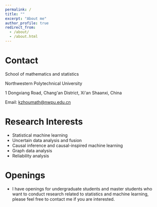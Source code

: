 ```yaml
---
permalink: /
title: ""
excerpt: "About me"
author_profile: true
redirect_from: 
  - /about/
  - /about.html
---
```


# Contact

School of mathematics and statistics

Northwestern Polytechnical University

1 Dongxiang Road, Chang'an District, Xi'an Shaanxi, China

Email: kzhoumath@nwpu.edu.cn

# Research Interests

- Statistical machine learning
- Uncertain data analysis and fusion
- Causal inference and causal-inspired machine learning
- Graph data analysis
- Reliability analysis

# Openings

- I have openings for undergraduate students and master students who want to conduct research related to statistics and machine learning,  please feel free to contact me if you are interested.
